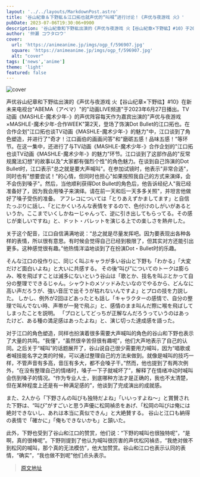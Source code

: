 ```yaml
---
layout: '../../layouts/MarkdownPost.astro'
title: '谷山紀章＆下野紘＆江口拓也就声优的“叫喊”进行讨论！《声优与夜游戏 火》'
pubDate: 2023-07-06T19:30:06+0900
description: '谷山紀章和下野紘出演的《声优与夜游戏 火【谷山紀章×下野紘】#10》于2023年6月27日在新未来电视台“ABEMA（アベマ）”的“动画LIVE频道”播出。'
author: '仲瀬 コウタロウ'
cover:
  url: 'https://animeanime.jp/imgs/ogp_f/596907.jpg'
  square: 'https://animeanime.jp/imgs/ogp_f/596907.jpg'
  alt: "cover"
tags: ['news','anime']
theme: 'light'
featured: false
---
```


![cover](https://animeanime.jp/imgs/ogp_f/596907.jpg)

声优谷山纪章和下野纮出演的《声优与夜游戏 火【谷山纪章×下野纮】#10》在新未来电视台"ABEMA（アベマ）"的"动画LIVE频道"于2023年6月27日播出。TV动画《MASHLE-魔术少年-》的声优阵容每天作为嘉宾出演的"声优与夜游戏×MASHLE-魔术少年-合作WEEK"第2天，登场了饰演Dot Bullet的江口拓也。在合作企划"江口拓也谈TV动画《MASHLE-魔术少年-》的魅力"中，江口谈到了角色塑造，并进行了"奇才！江口画伯的画画问答"和"磨砺五感！品味五感！"等环节。在这一集中，还进行了与TV动画《MASHLE-魔术少年-》合作企划的"江口拓也谈TV动画《MASHLE-魔术少年-》的魅力"环节。江口谈到了这部作品的"反常规魔法幻想"的故事以及"大家都有强烈个性"的角色魅力。在谈到自己饰演的Dot Bullet时，江口表示"总之就是要大声喊叫"。在参加试镜时，他表示"非常合适"，同时也有"想要尝试！"的心情，但同时也担心"如果按照我自己的方式来演绎，会不会伤到嗓子"。然后，当他顺利获得Dot Bullet的角色后，他告诉经纪人"我已经准备好了，因为我会用嗓子来演绎。请在前一天和后一天多多关照"，并坦言他做好了嗓子受伤的准备。
アフレコについては「とりあえずかましてます」と自信たっぷりに話し、「とにかくいろんな表情をするので、色付けのしがいがあるというか。ここまでいくしかねーじゃんって、逆に引き出してもらってる。その感じが楽しいですね」と、ドット・バレットを演じる上での楽しさを熱弁した。

关于这个配音，江口自信满满地说：“总之就是尽量发挥吧。因为要表现出各种各样的表情，所以很有意思。有时候会觉得自己已经到极限了，但其实对方还能引出更多。这种感觉很有趣。”他热情洋溢地谈到了在扮演Dot・Bullet时的乐趣。

そんな江口の役作りに、同じく叫ぶキャラが多い谷山と下野も「わかる」「大変だけど面白いよね」と大いに共感する。 その後“叫び”についてのトークは膨らみ、喉を飛ばすことは滅多にないという谷山は「歌とか、技名を叫ぶとかって自分の整理でできるじゃん。シャウトのメソッドみたいなのでやるから、どんなに高い声だろうが、強い音圧で出そうが枯れないんですよ」とプロの技を力説した。 しかし、例外が2回ほどあったとも話し「キャラクターの感情で、自分の整理で叫んでない時、声帯が一発で飛ぶ」と、感情のまま叫んだ際に喉を飛ばしてしまったことを説明。 「プロとしてどっちが正解なんだろうっていうのはあったけど、ある種の満足感はあったよね」と、演じ切った達成感を語った。

对于江口的角色塑造，同样也扮演着很多需要大声喊叫的角色的谷山和下野也表示了大量的共鸣。“我懂”，“虽然很辛苦但很有趣呢”，他们大声地表示了自己的认同。之后关于“喊叫”的话题展开了，谷山说自己很少需要用力喊叫，因为“唱歌或者喊技能名字之类的时候，可以通过整理自己的方法来做到。就像是喊叫的技巧一样，不管声音有多高，音压有多大，都不会嗓子干。”然而，他也提到了有两次例外，“在没有整理自己的情绪时，嗓子一下子就喊坏了”，解释了在情绪冲动时喊叫会伤到嗓子的情况。“作为专业人士，到底哪种方法才是正确的，我也不太清楚，但在某种程度上还是有一种满足感的”，他谈到了完成演出的成就感。

また、2人から「下野さんの叫びも独特だよね」「いいっすよね～」と賞賛された下野は、“叫び”がすごいと思う声優に松岡禎丞をあげ、「松岡の叫びは俺には絶対できないし、あれは本当に真似できん」と大絶賛する。 谷山と江口も納得の表情で「確かに」「俺もできないかも」と頷いた。

此外，下野也受到了谷山和江口的赞赏，他们说：“下野的喊叫也很独特呢”，“是啊，真的很棒呢”。下野则提到了他认为喊叫很厉害的声优松冈禎丞，“我绝对做不到松冈的喊叫，那个真的无法模仿”，他大加赞赏。谷山和江口也表示认同的表情，“确实”，“我也做不到呢”他们点头表示。

>[原文地址](https://animeanime.jp/article/2023/07/06/78411.html)  